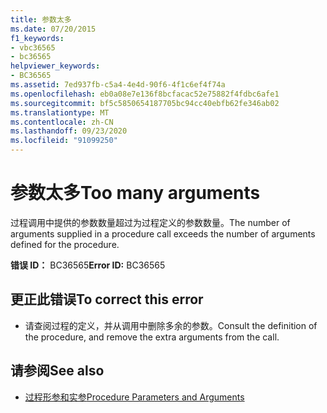 ```yaml
---
title: 参数太多
ms.date: 07/20/2015
f1_keywords:
- vbc36565
- bc36565
helpviewer_keywords:
- BC36565
ms.assetid: 7ed937fb-c5a4-4e4d-90f6-4f1c6ef4f74a
ms.openlocfilehash: eb0a08e7e136f8bcfacac52e75882f4fdbc6afe1
ms.sourcegitcommit: bf5c5850654187705bc94cc40ebfb62fe346ab02
ms.translationtype: MT
ms.contentlocale: zh-CN
ms.lasthandoff: 09/23/2020
ms.locfileid: "91099250"
---
```

# <a name="too-many-arguments"></a><span data-ttu-id="f3c1c-102">参数太多</span><span class="sxs-lookup"><span data-stu-id="f3c1c-102">Too many arguments</span></span>

<span data-ttu-id="f3c1c-103">过程调用中提供的参数数量超过为过程定义的参数数量。</span><span class="sxs-lookup"><span data-stu-id="f3c1c-103">The number of arguments supplied in a procedure call exceeds the number of arguments defined for the procedure.</span></span>  
  
 <span data-ttu-id="f3c1c-104">**错误 ID：** BC36565</span><span class="sxs-lookup"><span data-stu-id="f3c1c-104">**Error ID:** BC36565</span></span>  
  
## <a name="to-correct-this-error"></a><span data-ttu-id="f3c1c-105">更正此错误</span><span class="sxs-lookup"><span data-stu-id="f3c1c-105">To correct this error</span></span>  
  
- <span data-ttu-id="f3c1c-106">请查阅过程的定义，并从调用中删除多余的参数。</span><span class="sxs-lookup"><span data-stu-id="f3c1c-106">Consult the definition of the procedure, and remove the extra arguments from the call.</span></span>  
  
## <a name="see-also"></a><span data-ttu-id="f3c1c-107">请参阅</span><span class="sxs-lookup"><span data-stu-id="f3c1c-107">See also</span></span>

- [<span data-ttu-id="f3c1c-108">过程形参和实参</span><span class="sxs-lookup"><span data-stu-id="f3c1c-108">Procedure Parameters and Arguments</span></span>](../programming-guide/language-features/procedures/procedure-parameters-and-arguments.md)
